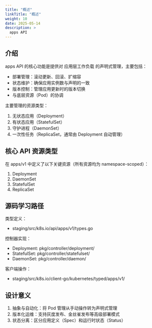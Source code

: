 ```yaml
---
title: "概述"
linkTitle: "概述"
weight: 10
date: 2025-05-14
description: >
  apps API
---
```



## 介绍

apps API 的核心功能是提供对 应用层工作负载 的声明式管理，主要包括：

- 部署管理：滚动更新、回滚、扩缩容
- 状态维护：确保应用实例数与声明的一致
- 版本控制：管理应用更新时的版本切换
- 与底层资源（Pod）的协调

主要管理的资源类型：

1. 无状态应用（Deployment）
2. 有状态应用（StatefulSet）
3. 守护进程（DaemonSet）
4. 一次性任务（ReplicaSet，通常由 Deployment 自动管理）

## 核心 API 资源类型

在 apps/v1 中定义了以下关键资源（所有资源均为 namespace-scoped）：

1. Deployment
2. DaemonSet
3. StatefulSet
4. ReplicaSet



## 源码学习路径

类型定义：

- staging/src/k8s.io/api/apps/v1/types.go

控制器实现：

- Deployment: pkg/controller/deployment/
- StatefulSet: pkg/controller/statefulset/
- DaemonSet: pkg/controller/daemon/

客户端操作：

- staging/src/k8s.io/client-go/kubernetes/typed/apps/v1/

## 设计意义

1. 抽象与自动化：将 Pod 管理从手动操作转为声明式管理
2. 版本化运维：支持灰度发布、金丝雀发布等高级部署模式
3. 状态分离：区分应用定义（Spec）和运行时状态（Status）

